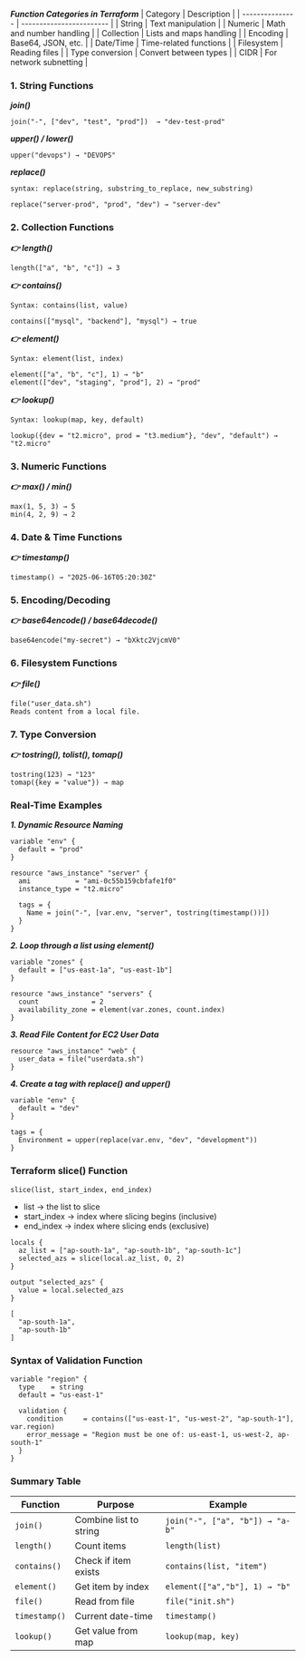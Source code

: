***Function Categories in Terraform***
| Category        | Description              |
| --------------- | ------------------------ |
| String          | Text manipulation        |
| Numeric         | Math and number handling |
| Collection      | Lists and maps handling  |
| Encoding        | Base64, JSON, etc.       |
| Date/Time       | Time-related functions   |
| Filesystem      | Reading files            |
| Type conversion | Convert between types    |
| CIDR            | For network subnetting   |

### 1. String Functions

***join()***
```
join("-", ["dev", "test", "prod"])  → "dev-test-prod"
```
***upper() / lower()***
```
upper("devops") → "DEVOPS"
```
***replace()***
```
syntax: replace(string, substring_to_replace, new_substring)

replace("server-prod", "prod", "dev") → "server-dev"
```
### 2. Collection Functions

***👉 length()***
```
length(["a", "b", "c"]) → 3
```
***👉 contains()***
```
Syntax: contains(list, value)

contains(["mysql", "backend"], "mysql") → true
```
***👉 element()***
```
Syntax: element(list, index)

element(["a", "b", "c"], 1) → "b"
element(["dev", "staging", "prod"], 2) → "prod"
```
***👉 lookup()***
```
Syntax: lookup(map, key, default)

lookup({dev = "t2.micro", prod = "t3.medium"}, "dev", "default") → "t2.micro"
```

### 3. Numeric Functions
***👉 max() / min()***
```
max(1, 5, 3) → 5  
min(4, 2, 9) → 2
```

### 4. Date & Time Functions
***👉 timestamp()***
```
timestamp() → "2025-06-16T05:20:30Z"
```
### 5. Encoding/Decoding
***👉 base64encode() / base64decode()***
```
base64encode("my-secret") → "bXktc2VjcmV0"
```
### 6. Filesystem Functions
***👉 file()***
```
file("user_data.sh")
Reads content from a local file.
```

### 7. Type Conversion
***👉 tostring(), tolist(), tomap()***
```
tostring(123) → "123"
tomap({key = "value"}) → map
```

### Real-Time Examples

***1. Dynamic Resource Naming***
```
variable "env" {
  default = "prod"
}

resource "aws_instance" "server" {
  ami           = "ami-0c55b159cbfafe1f0"
  instance_type = "t2.micro"

  tags = {
    Name = join("-", [var.env, "server", tostring(timestamp())])
  }
}
```

***2. Loop through a list using element()***
```
variable "zones" {
  default = ["us-east-1a", "us-east-1b"]
}

resource "aws_instance" "servers" {
  count             = 2
  availability_zone = element(var.zones, count.index)
}

```

***3. Read File Content for EC2 User Data***
```
resource "aws_instance" "web" {
  user_data = file("userdata.sh")
}

```

***4. Create a tag with replace() and upper()***
```
variable "env" {
  default = "dev"
}

tags = {
  Environment = upper(replace(var.env, "dev", "development"))
}
```

### Terraform slice() Function
```
slice(list, start_index, end_index)

```
* list → the list to slice
* start_index → index where slicing begins (inclusive)
* end_index → index where slicing ends (exclusive)

```
locals {
  az_list = ["ap-south-1a", "ap-south-1b", "ap-south-1c"]
  selected_azs = slice(local.az_list, 0, 2)
}

output "selected_azs" {
  value = local.selected_azs
}

```
```
[
  "ap-south-1a",
  "ap-south-1b"
]

```

### Syntax of Validation Function
```
variable "region" {
  type    = string
  default = "us-east-1"

  validation {
    condition     = contains(["us-east-1", "us-west-2", "ap-south-1"], var.region)
    error_message = "Region must be one of: us-east-1, us-west-2, ap-south-1"
  }
}

```
### Summary Table

| Function      | Purpose                | Example                         |
| ------------- | ---------------------- | ------------------------------- |
| `join()`      | Combine list to string | `join("-", ["a", "b"]) → "a-b"` |
| `length()`    | Count items            | `length(list)`                  |
| `contains()`  | Check if item exists   | `contains(list, "item")`        |
| `element()`   | Get item by index      | `element(["a","b"], 1) → "b"`   |
| `file()`      | Read from file         | `file("init.sh")`               |
| `timestamp()` | Current date-time      | `timestamp()`                   |
| `lookup()`    | Get value from map     | `lookup(map, key)`              |
